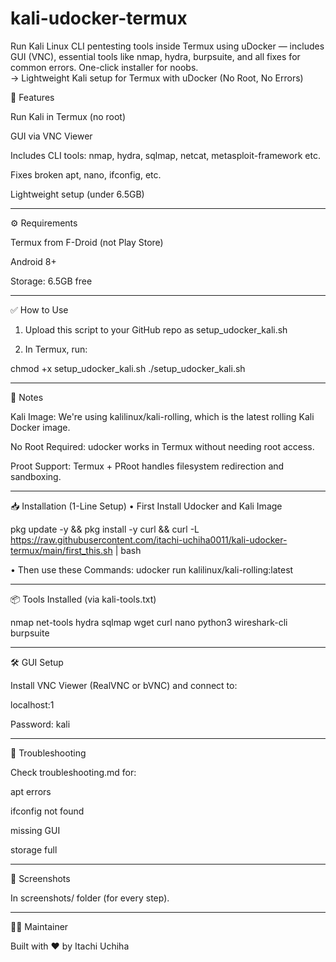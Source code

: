 # kali-udocker-termux
Run Kali Linux CLI pentesting tools inside Termux using uDocker — includes GUI (VNC), essential tools like nmap, hydra, burpsuite, and all fixes for common errors. One-click installer for noobs.  
-> Lightweight Kali setup for Termux with uDocker (No Root, No Errors)


🚀 Features

Run Kali in Termux (no root)

GUI via VNC Viewer

Includes CLI tools: nmap, hydra, sqlmap, netcat, metasploit-framework etc.

Fixes broken apt, nano, ifconfig, etc.

Lightweight setup (under 6.5GB)



---

⚙️ Requirements

Termux from F-Droid (not Play Store)

Android 8+

Storage: 6.5GB free


---

✅ How to Use

1. Upload this script to your GitHub repo as setup_udocker_kali.sh


2. In Termux, run:



chmod +x setup_udocker_kali.sh
./setup_udocker_kali.sh


---

📌 Notes

Kali Image: We're using kalilinux/kali-rolling, which is the latest rolling Kali Docker image.

No Root Required: udocker works in Termux without needing root access.

Proot Support: Termux + PRoot handles filesystem redirection and sandboxing.

---

📥 Installation (1-Line Setup)
• First Install Udocker and Kali Image

pkg update -y && pkg install -y curl && curl -L https://raw.githubusercontent.com/itachi-uchiha0011/kali-udocker-termux/main/first_this.sh | bash

• Then use these Commands:
udocker run kalilinux/kali-rolling:latest



---

📦 Tools Installed (via kali-tools.txt)

nmap
net-tools
hydra
sqlmap
wget
curl
nano
python3
wireshark-cli
burpsuite


---

🛠️ GUI Setup

Install VNC Viewer (RealVNC or bVNC) and connect to:

localhost:1

Password: kali



---

🧰 Troubleshooting

Check troubleshooting.md for:

apt errors

ifconfig not found

missing GUI

storage full



---

📸 Screenshots

In screenshots/ folder (for every step).


---

👨‍💻 Maintainer

Built with ❤️ by Itachi Uchiha
